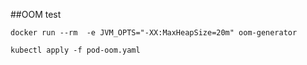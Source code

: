 ##OOM test

```
docker run --rm  -e JVM_OPTS="-XX:MaxHeapSize=20m" oom-generator

kubectl apply -f pod-oom.yaml
```
